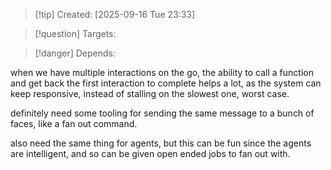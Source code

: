 
>[!tip] Created: [2025-09-16 Tue 23:33]

>[!question] Targets: 

>[!danger] Depends: 

when we have multiple interactions on the go, the ability to call a function and get back the first interaction to complete helps a lot, as the system can keep responsive, instead of stalling on the slowest one, worst case.

definitely need some tooling for sending the same message to a bunch of faces, like a fan out command.

also need the same thing for agents, but this can be fun since the agents are intelligent, and so can be given open ended jobs to fan out with.